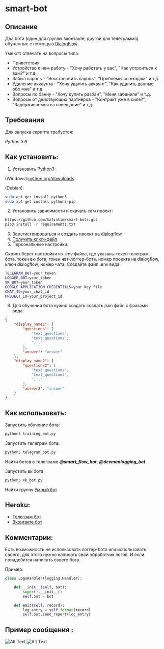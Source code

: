 # smart-bot

## Описание
Два бота (один для группы вконтакте, другой для телеграмма) обученные с помощью
 [DialogFlow](https://dialogflow.com/).
 
Умеютт отвечать на вопросы типа:
* Приветствия
* Устройство к нам работу - "Хочу работать у вас", "Как устроиться к вам?" и т.д.
* Забыл пароль - "Восстановить пароль", "Проблемы со входом" и т.д.
* Удаление аккаунта - "Хочу удалить аккаунт", "Как удалить данные обо мне" и т.д.
* Вопросы по банну - "Хочу купить разбан", "Меня забанили" и т.д.
* Вопросы от действующих партнёров - "Контракт уже в силе?", "Задерживаемся на совещание" и т.д.


## Требования

Для запуска скрипта требуется:

*Python 3.6*


## Как установить:

1. Установить Python3:

(Windows):[python.org/downloads](https://www.python.org/downloads/windows/)

(Debian):
```sh
sudo apt-get install python3
sudo apt-get install python3-pip
```
2. Установить зависимости и скачать сам проект:

```sh
https://github.com/Safintim/smart-bots.git
pip3 install -r requirements.txt
```
3. [Зарегистрироваться](https://dialogflow.com/docs/getting-started/create-account)
 и [создать проект на dialogflow](https://dialogflow.com/docs/getting-started/first-agent)
4. [Получить ключ-файл](https://dialogflow.com/docs/reference/v2-auth-setup)
5. Персональные настройки:

Скрипт берет настройки из .env файла, где указаны токен телеграм-бота, токен вк-бота, 
токен чат-логгер-бота, номер проекта на dialogflow, ключ dialogflow, номер чата. Создайте файл .env вида:
 
```sh
TELEGRAM_BOT=your_token
LOGGER_BOT=your_token
VK_BOT=your_token
GOOGLE_APPLICATION_CREDENTIALS=your_key_file
CHAT_ID=your_chat_id
PROJECT_ID=your_project_id
```
6. Для обучения бота нужно создать создать json файл с фразами вида:
```json
{
    "display_name1": {
        "questions": [
            "text_questions",
            "text_questions",
            "..."
        ],
        "answer": "answer"
    },
    "display_name2": {
        "questions2": [
            "text_questions",
            "text_questions",
            "..."
        ],
        "answer2": "answer"
    }
}
```

## Как использовать:

Запустить обучение бота:
```sh
python3 training_bot.py
```

Запустить телеграм бота:
```sh
python3 telegram_bot.py
```

Найти ботов в телеграме **_@smart_flow_bot_**, **_@devmanlogging_bot_**

Запустить вк бота:
```sh
python3 vk_bot.py
```

Найти группу [Умный бот](https://vk.com/club182299966) 



## Heroku:
* [Телеграм бот]()
* [Вконтакте бот]()


## Комментарии:
Есть возможность не использовать логгер-бота или использовать своего, для этого нужно написать свой обработчик логов.
И если понадобится написать своего бота.

Пример:
```python
class LogsHandler(logging.Handler):

    def __init__(self, bot):
        super().__init__()
        self.bot = bot

    def emit(self, record):
        log_entry = self.format(record)
        self.bot.send_report(log_entry)
```

## Пример сообщения :
![Alt Text]()
![Alt Text]()